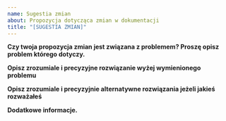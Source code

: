```yaml
---
name: Sugestia zmian
about: Propozycja dotycząca zmian w dokumentacji
title: "[SUGESTIA ZMIAN]"
---
```

<!-- Tekst zapisany pomiędzy <‎!-- i --‎> nie będzie widoczny w issue** -->

**Czy twoja propozycja zmian jest związana z problemem? Proszę opisz problem którego dotyczy.**
<!-- Jasny i precyzyjny opis problemu którego dotyczny propozycja zmian. Na przykład 'W Rozdziale 1, Artykule 11, Punkcie 1, Podpunkcie 1 sformułowanie "w tym z realizacji praw wynikających z tych instrumentów" jest nie wystarczająco precyzyjne i może wprowadzać urzędnika w błąd.'  -->


**Opisz zrozumiale i precyzyjne rozwiązanie wyżej wymienionego problemu**

**Opisz zrozumiale i precyzyjnie alternatywne rozwiązania jeżeli jakieś rozważałeś**

**Dodatkowe informacje.**
<!-- Wszelkie dodatkowe informacje, zdjęcia, filmy, linki związanie z proponowaną sugestią zmian.  -->


